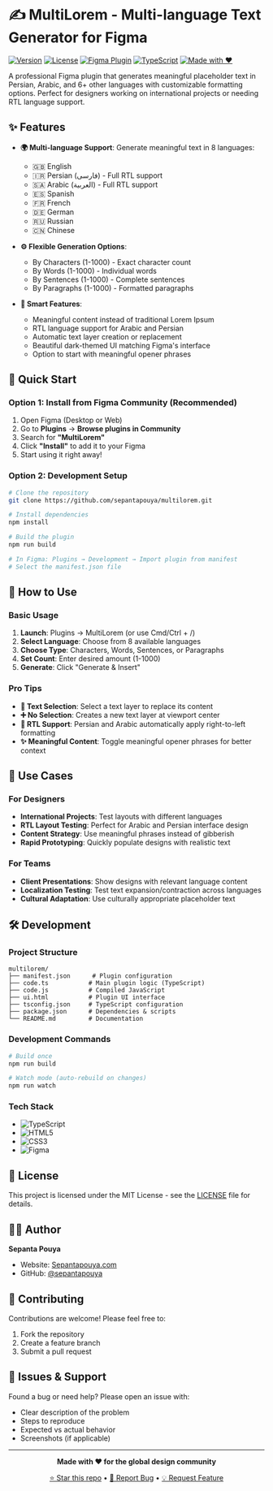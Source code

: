 # ✍️ MultiLorem - Multi-language Text Generator for Figma

[![Version](https://img.shields.io/badge/version-1.0.0-blue.svg)](https://github.com/sepantapouya/multilorem)
[![License](https://img.shields.io/badge/license-MIT-green.svg)](LICENSE)
[![Figma Plugin](https://img.shields.io/badge/Figma-Plugin-ff7262.svg)](https://figma.com/community)
[![TypeScript](https://img.shields.io/badge/TypeScript-007ACC?logo=typescript&logoColor=white)](https://www.typescriptlang.org/)
[![Made with ❤️](https://img.shields.io/badge/Made%20with-❤️-red.svg)](https://sepantapouya.com)

A professional Figma plugin that generates meaningful placeholder text in Persian, Arabic, and 6+ other languages with customizable formatting options. Perfect for designers working on international projects or needing RTL language support.

## ✨ Features

- **🌍 Multi-language Support**: Generate meaningful text in 8 languages:
  - 🇬🇧 English
  - 🇮🇷 Persian (فارسی) - Full RTL support
  - 🇸🇦 Arabic (العربية) - Full RTL support  
  - 🇪🇸 Spanish
  - 🇫🇷 French
  - 🇩🇪 German
  - 🇷🇺 Russian
  - 🇨🇳 Chinese

- **⚙️ Flexible Generation Options**:
  - By Characters (1-1000) - Exact character count
  - By Words (1-1000) - Individual words
  - By Sentences (1-1000) - Complete sentences
  - By Paragraphs (1-1000) - Formatted paragraphs

- **🎯 Smart Features**:
  - Meaningful content instead of traditional Lorem Ipsum
  - RTL language support for Arabic and Persian
  - Automatic text layer creation or replacement
  - Beautiful dark-themed UI matching Figma's interface
  - Option to start with meaningful opener phrases

## 🚀 Quick Start

### Option 1: Install from Figma Community (Recommended)
1. Open Figma (Desktop or Web)
2. Go to **Plugins** → **Browse plugins in Community**
3. Search for **"MultiLorem"**
4. Click **"Install"** to add it to your Figma
5. Start using it right away!

### Option 2: Development Setup
   ```bash
# Clone the repository
git clone https://github.com/sepantapouya/multilorem.git

# Install dependencies
   npm install

# Build the plugin
   npm run build

# In Figma: Plugins → Development → Import plugin from manifest
# Select the manifest.json file
   ```

## 📖 How to Use

### Basic Usage
1. **Launch**: Plugins → MultiLorem (or use Cmd/Ctrl + /)
2. **Select Language**: Choose from 8 available languages
3. **Choose Type**: Characters, Words, Sentences, or Paragraphs
4. **Set Count**: Enter desired amount (1-1000)
5. **Generate**: Click "Generate & Insert"

### Pro Tips
- **📝 Text Selection**: Select a text layer to replace its content
- **➕ No Selection**: Creates a new text layer at viewport center
- **🔄 RTL Support**: Persian and Arabic automatically apply right-to-left formatting
- **✨ Meaningful Content**: Toggle meaningful opener phrases for better context

## 💼 Use Cases

### For Designers
- **International Projects**: Test layouts with different languages
- **RTL Layout Testing**: Perfect for Arabic and Persian interface design
- **Content Strategy**: Use meaningful phrases instead of gibberish
- **Rapid Prototyping**: Quickly populate designs with realistic text

### For Teams
- **Client Presentations**: Show designs with relevant language content
- **Localization Testing**: Test text expansion/contraction across languages
- **Cultural Adaptation**: Use culturally appropriate placeholder text

## 🛠️ Development

### Project Structure
```
multilorem/
├── manifest.json      # Plugin configuration
├── code.ts           # Main plugin logic (TypeScript)
├── code.js           # Compiled JavaScript
├── ui.html           # Plugin UI interface
├── tsconfig.json     # TypeScript configuration
├── package.json      # Dependencies & scripts
└── README.md         # Documentation
```

### Development Commands
```bash
# Build once
npm run build

# Watch mode (auto-rebuild on changes)
npm run watch
```

### Tech Stack
- ![TypeScript](https://img.shields.io/badge/TypeScript-007ACC?style=flat&logo=typescript&logoColor=white)
- ![HTML5](https://img.shields.io/badge/HTML5-E34F26?style=flat&logo=html5&logoColor=white)
- ![CSS3](https://img.shields.io/badge/CSS3-1572B6?style=flat&logo=css3&logoColor=white)
- ![Figma](https://img.shields.io/badge/Figma-F24E1E?style=flat&logo=figma&logoColor=white)

## 📄 License

This project is licensed under the MIT License - see the [LICENSE](LICENSE) file for details.

## 👨‍💻 Author

**Sepanta Pouya**
- Website: [Sepantapouya.com](https://sepantapouya.com)
- GitHub: [@sepantapouya](https://github.com/sepantapouya)

## 🤝 Contributing

Contributions are welcome! Please feel free to:
1. Fork the repository
2. Create a feature branch
3. Submit a pull request

## 🐛 Issues & Support

Found a bug or need help? Please open an issue with:
- Clear description of the problem
- Steps to reproduce
- Expected vs actual behavior
- Screenshots (if applicable)

---

<div align="center">

**Made with ❤️ for the global design community**

[⭐ Star this repo](https://github.com/sepantapouya/multilorem) • [🐛 Report Bug](https://github.com/sepantapouya/multilorem/issues) • [💡 Request Feature](https://github.com/sepantapouya/multilorem/issues)

</div> 